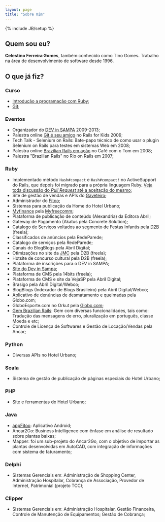 ```yaml
---
layout: page
title: "Sobre mim"
---
```

{% include JB/setup %}

## Quem sou eu?

**Celestino Ferreira Gomes**, também conhecido como Tino Gomes. Trabalho na área de desenvolvimento de software desde 1996.

## O que já fiz?

### Curso

* [Introdução a programação com Ruby](https://github.com/abril/ruby-course);
* [Git](http://bit.ly/abrilcursogit);

### Eventos

* Organizador do [DEV in SAMPA](http://devinsampa.com.br) 2009-2013;
* Palestra online [Git é seu amigo](http://www.slideshare.net/tinorj/git-e-seu-amigo) no Rails for Kids 2009;
* Tech Talk - Selenium on Rails: Bate-papo técnico de como usar o plugin Selenium on Rails para testes em sistemas Web em 2008;
* Palestra online [Brazilian Rails em ação](http://www.slideshare.net/tinorj/brazilian-rails-em-ao-presentation) no Café com o Tom em 2008;
* Palestra "Brazilian Rails" no Rio on Rails em 2007;

### Ruby

* Implementado método `Hash#compact` e `Hash#compact!` no ActiveSupport do Rails, que depois foi migrado para a própria linguagem Ruby. [Veja toda discussão do _Pull Request_ até a aceitação do mesmo](https://github.com/rails/rails/pull/13632);
* Site de gestão de vendas e APIs do [Gaveteiro](http://www.gaveteiro.com.br);
* Administrador do [Fitoo](http://www.appfitoo.com.br);
* Sistemas para publicação da Home do Hotel Urbano;
* [Myfinance](http://www.myfinance.com.br) pela [Myfreecomm](http://www.myfreecomm.com.br);
* Plataforma de publicação de conteúdo (Alexandria) da Editora Abril;
* Gateway de Pagamento (Akatus pela Concrete Solution);
* Catalogo de Serviços voltados ao segmento de Festas Infantis pela [D2B](http://www.d2b.com.br) (freela);
* Classificados de anúncios pela RedeParede;
* Catalogo de serviços pela RedeParede;
* Canais do BlogBlogs pela Abril Digital;
* Otimizações no site da [JMC](http://www.jmc.com.br/) pela D2B (freela);
* Hotsite de concurso cultural pela D2B (freela);
* Plataforma de inscrições para o DEV in SAMPA;
* [Site do Dev in Sampa](http://www.devinsampa.com.br/);
* Plataforma de CMS pela 14bits (freela);
* Plataforma de CMS e site da VejaSP pela Abril Digital;
* Brasigo pela Abril Digital/Webco;
* BlogBlogs (Indexador de Blogs Brasileiro) pela Abril Digital/Webco;
* Aplicativo de denúncias de desmatamento e queimadas pela Globo.com;
* GloboEsporte.com no Orkut pela [Globo.com](http://globo.com/);
* [Gem Brazilian Rails](https://rubygems.org/gems/brazilian-rails/): Gem com diversas funcionalidades, tais como: Tradução das mensagens de erro, pluralização em português, classe Moeda e etc;
* Controle de Licença de Softwares e Gestão de Locação/Vendas pela Ancar;

### Python

* Diversas APIs no Hotel Urbano;

### Scala

* Sistema de gestão de publicação de páginas especiais do Hotel Urbano;

### PHP

* Site e ferramentas do Hotel Urbano;

### Java

* [appFitoo](http://facebook.com.br/appfitoo): Aplicativo Android;
* Ancar2Go: Business Intelligence com ênfase em análise de resultado sobre plantas baixas;
* Mapper: foi um sub-projeto do Ancar2Go, com o objetivo de importar as plantas desenvolvidas em AutoCAD, com integração de informações com sistema de faturamento;

### Delphi

* Sistemas Gerenciais em: Administração de Shopping Center, Administração Hospitalar, Cobrança de Associação, Provedor de Internet, Patrimonial (projeto TCC);

### Clipper

* Sistemas Gerenciais em: Administração Hospitalar, Gestão Financeira, Controle de Manutenção de Equipamentos; Gestão de Cobrança;
